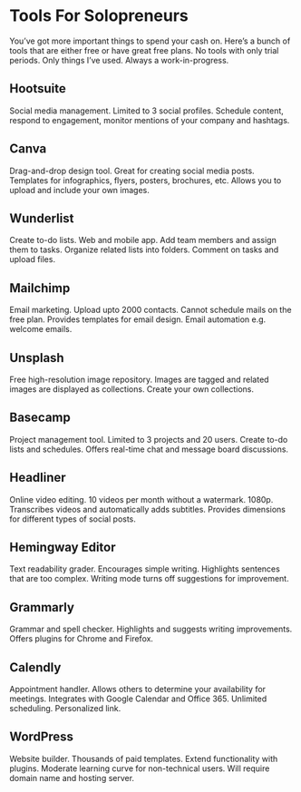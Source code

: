 # Tools For Solopreneurs
You’ve got more important things to spend your cash on. Here’s a bunch of tools that are either free or have great free plans. No tools with only trial periods. Only things I’ve used. Always a work-in-progress.

## Hootsuite
Social media management. Limited to 3 social profiles. Schedule content, respond to engagement, monitor mentions of your company and hashtags.

## Canva
Drag-and-drop design tool. Great for creating social media posts. Templates for infographics, flyers, posters, brochures, etc. Allows you to upload and include your own images.

## Wunderlist
Create to-do lists. Web and mobile app. Add team members and assign them to tasks. Organize related lists into folders. Comment on tasks and upload files.

## Mailchimp
Email marketing. Upload upto 2000 contacts. Cannot schedule mails on the free plan. Provides templates for email design. Email automation e.g. welcome emails.

## Unsplash
Free high-resolution image repository. Images are tagged and related images are displayed as collections. Create your own collections.

## Basecamp
Project management tool. Limited to 3 projects and 20 users. Create to-do lists and schedules. Offers real-time chat and message board discussions.

## Headliner
Online video editing. 10 videos per month without a watermark. 1080p. Transcribes videos and automatically adds subtitles. Provides dimensions for different types of social posts.

## Hemingway Editor
Text readability grader. Encourages simple writing. Highlights sentences that are too complex. Writing mode turns off suggestions for improvement.

## Grammarly
Grammar and spell checker. Highlights and suggests writing improvements. Offers plugins for Chrome and Firefox.

## Calendly
Appointment handler. Allows others to determine your availability for meetings. Integrates with Google Calendar and Office 365. Unlimited scheduling. Personalized link.

## WordPress
Website builder. Thousands of paid templates. Extend functionality with plugins. Moderate learning curve for non-technical users. Will require domain name and hosting server.
